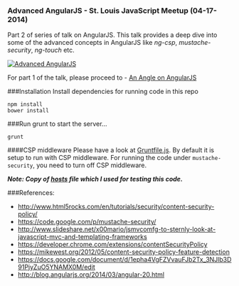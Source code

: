 ### Advanced AngularJS - St. Louis JavaScript Meetup (04-17-2014)

Part 2 of series of talk on AngularJS. This talk provides a deep dive into some of the advanced concepts in AngularJS like *ng-csp*,  *mustache-security*, *ng-touch* etc. 

[![Advanced AngularJS](http://img.youtube.com/vi/bNykjhhDegc/0.jpg)](https://www.youtube.com/watch?v=bNykjhhDegc)

For part 1 of the talk, please proceed to - [An Angle on AngularJS](https://github.com/siddii/STLJS_08-15-2013) 

###Installation
Install dependencies for running code in this repo

    npm install
    bower install

###Run grunt to start the server...

    grunt

####CSP middleware
Please have a look at [Gruntfile.js](https://github.com/siddii/STLJS_04-17-2014/blob/master/Gruntfile.js). By default it is setup to run with CSP middleware.
For running the code under `mustache-security`, you need to turn off CSP middleware.

***Note: Copy of [hosts](https://github.com/siddii/STLJS_04-17-2014/blob/master/hosts) file which I used for testing this code.***

###References:

* http://www.html5rocks.com/en/tutorials/security/content-security-policy/
* https://code.google.com/p/mustache-security/
* http://www.slideshare.net/x00mario/jsmvcomfg-to-sternly-look-at-javascript-mvc-and-templating-frameworks
* https://developer.chrome.com/extensions/contentSecurityPolicy
* https://mikewest.org/2012/05/content-security-policy-feature-detection
* https://docs.google.com/document/d/1epha4VgFZVvauFJb2Tx_3NJlb3D91PjyZuO5YNAMX0M/edit
* http://blog.angularjs.org/2014/03/angular-20.html
